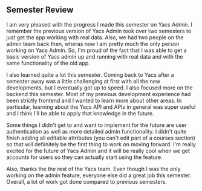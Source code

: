 ## Semester Review

I am very pleased with the progress I made this semester on Yacs Admin. I remember the previous version of Yacs Admin took over two semesters to just get the app working with real data. Also, we had two people on the admin team back then, wheras now I am pretty much the only person working on Yacs Admin. So, I'm proud of the fact that I was able to get a basic version of Yacs admin up and running with real data and with the same functionality of the old app. 

I also learned quite a lot this semester. Coming back to Yacs after a semester away was a little challenging at first with all the new developments, but I eventually got up to speed. I also focused more on the backend this semester. Most of my previous development experience had been strictly frontend and I wanted to learn more about other areas. In particular, learning about the Yacs API and APIs in general was super useful and I think I'll be able to apply that knowledge in the future. 

Some things I didn't get to and want to implement for the future are user authentication as well as more detailed admin functionality. I didn't quite finish adding all editable attributes (you can't edit part of a courses section) so that will defiinitely be the first thing to work on moving forward. I'm really excited for the future of Yacs Admin and it will be really cool when we get accounts for users so they can actually start using the feature.

Also, thanks the the rest of the Yacs team. Even though I was the only working on the admin feature, everyone else did a great job this semester. Overall, a lot of work got done compared to previous semesters. 

